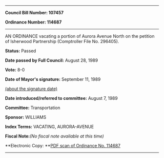 

********

**Council Bill Number: 107457**
   
**Ordinance Number: 114687**
********

 AN ORDINANCE vacating a portion of Aurora Avenue North on the petition of Isherwood Partnership (Comptroller File No. 296405).

**Status:** Passed
   
**Date passed by Full Council:** August 28, 1989
   
**Vote:** 8-0
   
**Date of Mayor's signature:** September 11, 1989
   
[(about the signature date)](/~public/approvaldate.htm)
   
   
   
**Date introduced/referred to committee:** August 7, 1989
   
**Committee:** Transportation
   
**Sponsor:** WILLIAMS
   
   
**Index Terms:** VACATING, AURORA-AVENUE

**Fiscal Note:**_(No fiscal note available at this time)_

**Electronic Copy: **[PDF scan of Ordinance No. 114687](/~archives/Ordinances/Ord_114687.pdf)

********

